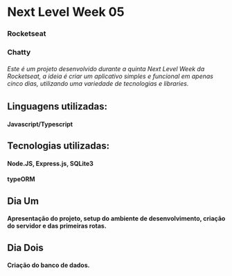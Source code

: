 # Next Level Week 05
### Rocketseat
### Chatty

###### Este é um projeto desenvolvido durante a quinta Next Level Week da Rocketseat, a ideia é criar um aplicativo simples e funcional em apenas cinco dias, utilizando uma variedade de tecnologias e libraries.

## Linguagens utilizadas: 
#### Javascript/Typescript

## Tecnologias utilizadas:
#### Node.JS, Express.js, SQLite3
#### typeORM

## Dia Um
#### Apresentação do projeto, setup do ambiente de desenvolvimento, criação do servidor e das primeiras rotas.

## Dia Dois
#### Criação do banco de dados.

